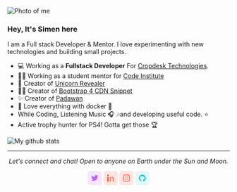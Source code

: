 <!-- markdownlint-disable MD033 MD041 -->
![Photo of me](https://github.com/eventyret/eventyret/blob/master/assets/photo.jpg)

### Hey, It's Simen here

I am a Full stack Developer & Mentor. I love experimenting with new technologies and building small projects.

- 💻 Working as a **Fullstack Developer** For [Cropdesk Technologies](https://www.cropdesk.com/).
- 👨‍🏫 Working as a student mentor for [Code Institute](https://codeinstitute.net/)
- 🦄 Creator of [Unicorn Revealer](https://chrome.google.com/webstore/detail/unicorn-revealer/lmlkphhdlngaicolpmaakfmhplagoaln)
- 👨‍🎨 Creator of [Bootstrap 4 CDN Snippet](https://marketplace.visualstudio.com/items?itemName=eventyret.bootstrap-4-cdn-snippet)
- ✨ Creator of [Padawan](https://github.com/Eventyret/Padawan)
- 🐳 Love everything with docker 💙
- While Coding, Listening Music 🎧 🎶and developing useful code. ⭐️
- Active trophy hunter for PS4! Gotta get those 🏆

![My github stats](https://github-readme-stats.vercel.app/api?username=eventyret&show_icons=true)

<hr>
<p align="center">
  <i>Let's connect and chat! Open to anyone on Earth under the Sun and Moon.</i>

  <p align="center">
    <a href="https://twitter.com/eventyret" alt="Twitter" target="_blank"><img src="https://github.com/eventyret/eventyret/blob/master/assets/twitter.png"></a>
    <a href="https://www.linkedin.com/in/simendaehlin" alt="Linkedin" target="_blank"><img src="https://github.com/eventyret/eventyret/blob/master/assets/linkedin.png"></a>
    <a href="https://www.instagram.com/eventyret" alt="Instagram" target="_blank"><img src="https://github.com/eventyret/eventyret/blob/master/assets/insta.png"></a>
    <a href="https://github.com/eventyret" alt="GitHub" target="_blank"><img src="https://github.com/eventyret/eventyret/blob/master/assets/github.png"></a>

  </p>
  
</p>
